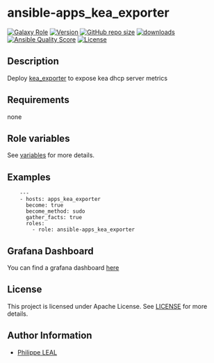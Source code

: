# ansible-apps_kea_exporter

[![Galaxy Role](https://img.shields.io/badge/galaxy-apps_kea_exporter-purple?style=flat)](https://galaxy.ansible.com/lotusnoir/apps_kea_exporter)
[![Version](https://img.shields.io/github/release/lotusnoir/ansible-apps_kea_exporter.svg)](https://github.com/lotusnoir/ansible-apps_kea_exporter/releases/latest)
[![GitHub repo size](https://img.shields.io/github/repo-size/lotusnoir/ansible-apps_kea_exporter?color=orange&style=flat)](https://galaxy.ansible.com/lotusnoir/apps_kea_exporter)
[![downloads](https://img.shields.io/ansible/role/d/52261)](https://galaxy.ansible.com/lotusnoir/apps_kea_exporter)
[![Ansible Quality Score](https://img.shields.io/ansible/quality/52261)](https://galaxy.ansible.com/lotusnoir/apps_kea_exporter)
[![License](https://img.shields.io/badge/license-Apache--2.0-brightgreen?style=flat)](https://opensource.org/licenses/Apache-2.0)

## Description

Deploy [kea_exporter]() to expose kea dhcp server metrics
## Requirements

none

## Role variables

See [variables](/defaults/main.yml) for more details.

## Examples

        ---
        - hosts: apps_kea_exporter
          become: true
          become_method: sudo
          gather_facts: true
          roles:
            - role: ansible-apps_kea_exporter

## Grafana Dashboard

You can find a grafana dashboard [here](https://grafana.com/grafana/dashboards/13925)

## License

This project is licensed under Apache License. See [LICENSE](/LICENSE) for more details.

## Author Information

- [Philippe LEAL](https://github.com/lotusnoir)
